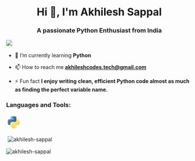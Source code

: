 <h1 align="center">Hi 👋, I'm Akhilesh Sappal</h1>
<h3 align="center">A passionate Python Enthusiast from India</h3>

<p align="left"> <img src="https://media.tenor.com/kxiro8Eecb8AAAAM/coding.gif">

- 🌱 I’m currently learning **Python**

- 📫 How to reach me **akhileshcodes.tech@gmail.com**

- ⚡ Fun fact **I enjoy writing clean, efficient Python code almost as much as finding the perfect variable name.**


<p align="left">
</p>

<h3 align="left">Languages and Tools:</h3>
<p align="left"> <a href="https://www.python.org" target="_blank" rel="noreferrer"> <img src="https://raw.githubusercontent.com/devicons/devicon/master/icons/python/python-original.svg" alt="python" width="40" height="40"/> </a> </p>

<p>&nbsp;<img align="center" src="https://github-readme-stats.vercel.app/api?username=akhilesh-sappal&show_icons=true&locale=en" alt="akhilesh-sappal" /></p>

<p><img align="center" src="https://github-readme-streak-stats.herokuapp.com/?user=akhilesh-sappal&" alt="akhilesh-sappal" /></p>
